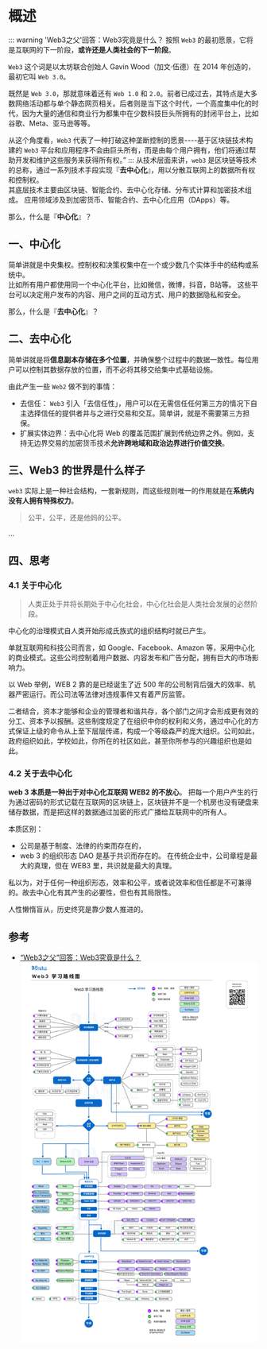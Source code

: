 # 概述

::: warning 'Web3之父'回答：Web3究竟是什么？
按照 `Web3` 的最初愿景，它将是互联网的下一阶段，**或许还是人类社会的下一阶段**。 

`Web3` 这个词是以太坊联合创始人 Gavin Wood（加文·伍德）在 2014 年创造的，最初它叫 `Web 3.0`。

既然是 `Web 3.0`，那就意味着还有 `Web 1.0` 和 `2.0`。前者已成过去，其特点是大多数网络活动都与单个静态网页相关。后者则是当下这个时代，一个高度集中化的时代，因为大量的通信和商业行为都集中在少数科技巨头所拥有的封闭平台上，比如谷歌、Meta、亚马逊等等。

从这个角度看，`Web3` 代表了一种打破这种垄断控制的愿景----基于区块链技术构建的 `Web3` 平台和应用程序不会由巨头所有，而是由每个用户拥有，他们将通过帮助开发和维护这些服务来获得所有权。”
:::
从技术层面来讲，`web3` 是区块链等技术的总称，通过一系列技术手段实现『**去中心化**』，用以分散互联网上的数据所有权和控制权。    
其底层技术主要由区块链、智能合约、去中心化存储、分布式计算和加密技术组成。 应用领域涉及到加密货币、智能合约、去中心化应用（DApps）等。

那么，什么是『**中心化**』？

## 一、中心化

简单讲就是中央集权。控制权和决策权集中在一个或少数几个实体手中的结构或系统中。   
比如所有用户都使用同一个中心化平台，比如微信，微博，抖音，B站等。
这些平台可以决定用户发布的内容、用户之间的互动方式、用户的数据隐私和安全。

那么，什么是『**去中心化**』？  

## 二、去中心化
简单讲就是将**信息副本存储在多个位置**，并确保整个过程中的数据一致性。每位用户可以控制其数据存放的位置，而不必将其移交给集中式基础设施。

由此产生一些 `Web2` 做不到的事情：
- 去信任： `Web3` 引入「去信任性」，用户可以在无需信任任何第三方的情况下自主选择信任的提供者并与之进行交易和交互。简单讲，就是不需要第三方担保。
- 扩展实体边界：去中心化将 Web 的覆盖范围扩展到传统边界之外。例如，支持无边界交易的加密货币技术**允许跨地域和政治边界进行价值交换**。



## 三、Web3 的世界是什么样子

`web3` 实际上是一种社会结构，一套新规则，而这些规则唯一的作用就是在**系统内没有人拥有特殊权力**。


> 公平，公平，还是他妈的公平。

...

## 四、思考

### 4.1 关于中心化
> 人类正处于并将长期处于中心化社会，中心化社会是人类社会发展的必然阶段。  

中心化的治理模式自人类开始形成氏族式的组织结构时就已产生。   

单就互联网和科技公司而言，如 Google、Facebook、Amazon 等，采用中心化的商业模式。这些公司控制着用户数据、内容发布和广告分配，拥有巨大的市场影响力。

以 Web 举例，WEB 2 靠的是已经诞生了近 500 年的公司制背后强大的效率、机器严密运行。而公司法等法律对违规事件又有着严厉监管。 

二者结合，资本才能够和企业的管理者和谐共存，各个部门之间才会形成更有效的分工、资本予以报酬。这些制度规定了在组织中你的权利和义务，通过中心化的方式保证上级的命令从上至下层层传递，构成一个等级森严的庞大组织。公司如此，政府组织如此，学校如此，你所在的社区如此，甚至你所参与的兴趣组织也是如此。


### 4.2 关于去中心化


**web 3 本质是一种出于对中心化互联网 WEB2 的不放心**。 把每一个用户产生的行为通过密码的形式记载在互联网的区块链上，区块链并不是一个机房也没有硬盘来储存数据，而是把这样的数据通过加密的形式广播给互联网中的所有人。

本质区别：
- 公司是基于制度、法律的约束而存在的，
- web 3 的组织形态 DAO 是基于共识而存在的。 在传统企业中，公司章程是最大的真理，但在 WEB3 里，共识就是最大的真理。


私以为，对于任何一种组织形态，效率和公平，或者说效率和信任都是不可兼得的。故去中心化有其产生的必要性，但也有其局限性。  

人性懒惰盲从，历史终究是靠少数人推进的。




## 参考
- [“Web3之父”回答：Web3究竟是什么？](https://www.panewslab.com/zh/articledetails/1641700718694722.html)
![web3 学习路线图](https://raw.githubusercontent.com/whisper-xiang/image-hosting/master/whisper-vitepress-blog/web3.png)
